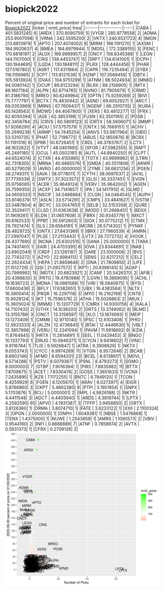 # biopick2022
Percent of original price and number of entrants for each ticket for [Biopick2022](https://twitter.com/hashtag/Biopick2022)
|ticker |  nrml_price| freq|
|:------|-----------:|----:|
|CABA   | 401.5831245|    6|
|ARDX   | 370.9090759|    5|
|VYGR   | 285.9778558|    2|
|ADMA   | 253.9007098|    1|
|VRNA   | 242.5595200|    2|
|VKTX   | 240.6521723|    4|
|IMGN   | 213.8813979|    1|
|APTO   | 207.4074002|    8|
|MIRM   | 198.1191270|    1|
|AXSM   | 184.9920637|    4|
|BMEA   | 184.6979944|    1|
|MDGL   | 172.3389155|    3|
|FENC   | 170.6818197|    2|
|ALDX   | 166.9999957|    2|
|ONCY   | 156.8345388|    1|
|LEGN   | 144.1107000|    1|
|CRIS   | 138.4453747|   15|
|SRPT   | 134.6141001|    1|
|DCPH   | 130.1944695|    1|
|LQDA   | 130.1848111|    2|
|PLRX   | 128.4444456|    1|
|PHAR   | 127.5167802|    1|
|ASRT   | 117.4311864|    2|
|CAPR   | 116.7235494|    2|
|SYBX   | 116.1156965|    2|
|ICPT   | 113.8121539|    1|
|HZNP   | 107.3589459|    1|
|DBTX   | 105.5913924|    1|
|DVAX   | 104.9751299|    1|
|ATNM   |  98.5024934|    3|
|MNKD   |  94.5080142|    1|
|OCUP   |  89.8123294|    3|
|BLRX   |  89.2156905|    1|
|IMTX   |  86.1607164|    2|
|ALPN   |  82.6714765|    1|
|NVNO   |  81.7905879|    1|
|CRMD   |  81.3186790|    1|
|MREO   |  80.6249964|   21|
|OPTN   |  75.9259269|    2|
|BIVI   |  75.7777797|    1|
|BCTX   |  75.4830942|    3|
|ASND   |  69.6052927|    1|
|ARCT   |  69.0353969|    1|
|MRNS   |  67.7609437|    1|
|NGENF  |  66.2910735|    2|
|KURA   |  65.1428563|    1|
|MDWD   |  64.4067800|    1|
|XERS   |  63.4812277|   12|
|IFRX   |  62.6050394|    1|
|AGE    |  62.3853198|    1|
|FUSN   |  62.3501165|    2|
|PDSB   |  62.3456784|   25|
|CRVS   |  60.5809123|    3|
|ORTX   |  58.5606071|    5|
|IMMP   |  57.9268290|    4|
|ACIU   |  57.5757579|    1|
|CNTX   |  56.7669151|    1|
|ACHV   |  55.2699238|    1|
|ARMP   |  54.7445254|    1|
|ANVS   |  53.9817964|    3|
|GBIO   |  53.5310735|    1|
|PHAT   |  52.7198772|    1|
|ABUS   |  52.1850878|    8|
|BCRX   |  51.1191316|    6|
|SPRB   |  50.6726451|    1|
|CRDL   |  48.3783767|    2|
|LCTX   |  48.1632622|    1|
|VTVT   |  48.0401993|    3|
|XFOR   |  47.5982555|    3|
|RAPT   |  45.2491180|    1|
|OCUL   |  45.0502181|    8|
|AUTL   |  44.8940250|    9|
|CLPT   |  44.6524074|    3|
|CTXR   |  44.4155865|    1|
|TGTX   |  43.9999982|    9|
|LTRN   |  42.7318305|    3|
|MRNA   |  40.6685576|    1|
|GMDA   |  40.5511806|    7|
|ARWR   |  40.5279029|    3|
|AVRO   |  40.0000000|    1|
|ZYME   |  38.6821256|    2|
|PGEN   |  38.2749311|    1|
|SAVA   |  38.0778011|    7|
|CYTH   |  38.0697037|    2|
|AVXL   |  37.7739339|    2|
|SWTX   |  37.3023572|    1|
|GLSI   |  36.3337451|    1|
|EVGN   |  35.9756085|    1|
|ACER   |  35.9649124|    1|
|VERV   |  35.9642002|    1|
|AGEN   |  35.7599350|    2|
|ACXP   |  34.7141857|    1|
|IPA    |  34.1417910|    4|
|GLMD   |  34.0659333|    1|
|NSCIF  |  34.0488884|    1|
|CLGN   |  34.0464545|    1|
|AUPH   |  33.9746379|   17|
|ASLN   |  33.5714291|    2|
|CMPS   |  33.4841627|    1|
|VSTM   |  33.0487804|    4|
|BCYC   |  33.0047651|    1|
|SELB   |  32.5153358|    2|
|QURE   |  32.3529417|    1|
|CLSD   |  31.6363638|    2|
|MODD   |  31.2668451|    1|
|BDSX   |  31.1909261|    1|
|ELDN   |  31.0657608|    3|
|FBRX   |  30.9345779|    1|
|MXCT   |  30.6182533|    1|
|PPBT   |  30.5912603|    1|
|SIOX   |  30.0775212|   11|
|CTMX   |  29.7921474|    1|
|SLS    |  29.6564181|    1|
|MCRB   |  28.5714302|    1|
|PYNKF  |  28.4829725|    1|
|ONTX   |  27.8431369|    1|
|IBRX   |  27.7960539|    4|
|AMRN   |  27.2997047|    1|
|PLSE   |  27.2113443|    1|
|LVTX   |  26.7272732|    4|
|HOOK   |  26.4377690|    2|
|NCNA   |  25.6302515|    1|
|SANA   |  25.0000000|    1|
|TARA   |  24.7407401|    1|
|XAIR   |  24.4703395|    8|
|IOVA   |  23.8344691|    1|
|INAB   |  23.6902049|    1|
|CRDF   |  23.1281187|    3|
|DARE   |  23.1000006|    2|
|BVS    |  22.7743272|    1|
|AZYO   |  22.6984112|    1|
|SENS   |  22.6217212|    1|
|CELZ   |  22.2624434|    1|
|HEPA   |  21.8859646|    2|
|DNA    |  21.7809850|    2|
|LIFE   |  21.1512729|    2|
|QSI    |  21.0927572|    1|
|KPTI   |  20.8398145|    5|
|ADAP   |  20.7999992|   15|
|MGTX   |  20.6823921|    2|
|CANF   |  20.5426370|    2|
|AFIB   |  20.4398830|    3|
|PRTG   |  19.4780988|    7|
|LGVN   |  19.3869095|    1|
|ACHL   |  18.1636723|    2|
|MDNA   |  18.0981588|   11|
|VIRI   |  18.0840675|    1|
|BYSI   |  17.6600436|    2|
|BFLY   |  17.6382651|    1|
|UBX    |  16.4383564|    1|
|NLTX   |  16.3900414|    3|
|PRQR   |  16.2297118|    3|
|MYO    |  16.2162169|    1|
|CNTB   |  15.9029124|    1|
|IKT    |  15.7596376|    2|
|ATHA   |  15.5026863|    2|
|IMUX   |  15.3605024|    5|
|MNMD   |  15.1207729|    1|
|CMRX   |  14.9300156|    4|
|KALA   |  14.7107432|    2|
|GTHX   |  14.1038203|    2|
|GRTS   |  13.3748062|    8|
|RLMD   |  13.3155788|    3|
|ONCT   |  13.2158597|   15|
|XLO    |  13.1874993|    1|
|MEIP   |  13.1273409|    1|
|CMMB   |  12.9710140|    1|
|IPSC   |  12.6103408|    1|
|PHIO   |  12.5833333|    4|
|ALZN   |  12.4736845|    1|
|BTAI   |  12.4446630|    5|
|VBLT   |  12.3857868|    2|
|VERU   |  12.2241094|    1|
|PAVM   |  11.9918692|    9|
|KZIA   |  11.8764845|    1|
|HRTX   |  11.2814891|    1|
|SEEL   |  11.0429453|    3|
|BNGO   |  10.1337793|    1|
|DRUG   |  10.0946371|    1|
|CYCN   |   9.9418602|    7|
|VINC   |   9.9116784|    1|
|TLIS   |   9.5926847|    1|
|ATRA   |   9.3908629|    1|
|NKTX   |   9.0553743|    1|
|CYCC   |   8.9974289|   11|
|VTGN   |   8.9572646|    2|
|BCAB   |   8.6602146|    1|
|AFMD   |   8.6594201|   23|
|BCEL   |   8.6138617|    1|
|MDVL   |   8.5714286|    1|
|PSTV   |   8.5079367|    1|
|PSNL   |   8.4793273|    1|
|SGMO   |   8.0000003|    7|
|GTBP   |   7.9016394|    1|
|PIRS   |   7.8835982|   11|
|BTTX   |   7.8709675|    1|
|ACET   |   7.8330476|    2|
|GOSS   |   7.3651633|    1|
|VCNX   |   7.2435895|    1|
|KZR    |   7.1172255|    1|
|BNTC   |   6.7849125|    1|
|TCON   |   6.4259929|    6|
|FGEN   |   6.1205670|    1|
|ARAV   |   6.0273971|    4|
|EIGR   |   5.8766860|    3|
|CKPT   |   5.4662380|    9|
|PTPI   |   5.1951954|    1|
|SNPX   |   5.1703876|    1|
|BCLI   |   5.0000001|    2|
|IMPL   |   4.9826188|    2|
|NKTR   |   4.4411548|    3|
|ADCT   |   4.4405940|    1|
|ARDS   |   4.3819744|    1|
|LPTX   |   4.2592590|   65|
|APVO   |   4.1931387|    3|
|TFFP   |   3.9458850|    2|
|GRTX   |   3.8126360|    1|
|DRMA   |   3.8074710|    1|
|FATE   |   3.6233122|    1|
|XXII   |   2.1100324|    3|
|OPGN   |   2.0050000|    1|
|ONPH   |   1.6049381|    1|
|NBSE   |   1.5476868|    1|
|TENX   |   1.4375000|    1|
|NUWE   |   1.2543859|    1|
|AMRS   |   1.1090573|    2|
|VBIV   |   0.9544160|    2|
|INFI   |   0.8888889|    7|
|ATNF   |   0.7858974|    2|
|AVTX   |   0.5931373|    1|
|CFRX   |   0.2709126|    2|
![retvspicks](biopicks.png?raw=true)
